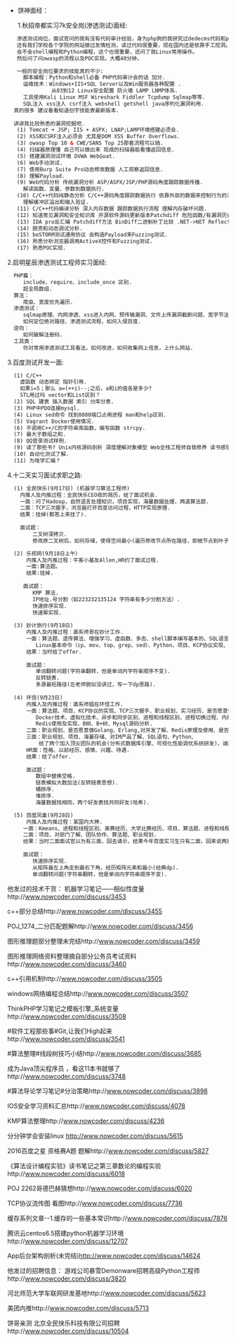 * 饼神面经：

  1.秋招帝都实习7k安全岗(渗透测试)面经:
```html
   渗透测试岗位，面试官问的我有没有代码审计经验，身为php狗的我研究过dedecms代码和phpcms代码.
   还有我们学校各个学院的网站做过友情检测，读过代码很重要，现在国内还是依靠手工挖洞。
   会不会shell编程和Python编程，这个也很重要，还问了我Linux常用操作。
   然后问了问owasp的流程以及POC实现。大概40分钟。

   一般的安全岗位要求的技能真的不少:
     脚本编程：Python和shell必备 PHP代码审计会的话 加分.
     运维技术：Windows+IIS+SQL Server以及Win服务器各种配置 .
              从03到12 Linux安全配置 防火墙 LAMP LNMP体系.
     工具使用Kali Linux MSF Wireshark Fiddler Tcpdump Sqlmap等等.
     SQL注入 xss注入 csrf注入 webshell getshell java序列化漏洞利用.
  真的很多 建议看看知道创宇技能表最新版本.
  
  讲讲我比较熟悉的漏洞挖掘吧.
   (1) Tomcat + JSP; IIS + ASPX; LNAP;LAMP环境搭建必须会.
   (2) XSS和CSRF注入必须会 尤其是DOM XSS Buffer Overflows.
   (3) owasp Top 10 & CWE/SANS Top 25那套流程可以搞.
   (4) 扫描器原理懂 自己可以做出来 现成的扫描器能看懂返回信息.
   (5) 搭建漏洞测试环境 DVWA WebGoat.
   (6) Web手动测试.
   (7) 使用Burp Suite Pro动态修改数据 人工观察返回信息.
   (8) 理解Payload.
   (9) Web代码分析 传统漏洞分析 ASP/ASPX/JSP/PHP源码角度跟踪数据传播.
     解读函数、变量、参数到数据执行.
   (10) C/C++代码纯静态分析 C/C++源码角度跟踪数据执行 依靠外部的数据来控制行为的污染.
     理解缓冲区溢出和输入验证.
   (11) C/C++代码编译分析 深入内存数据 跟踪数据执行流程 理解内存破坏问题.
   (12) 知道常见漏洞和安全知识库 开源软件源码更新版本Patchdiff 危险函数/有漏洞历史的函数.
   (13) IDA pro反汇编 Patchdiff方法 BinDiff二进制补丁比较 .NET->NET Reflector Java -> Java Decompiler.
   (14) 脱壳和动态调试分析.
   (15) beSTORM测试通用协议 会构造Payload来Fuzzing测试.
   (16) 熟悉分析浏览器调用ActiveX控件和Fuzzing测试.
   (17) 熟悉POC实现.
```

 2.启明星辰渗透测试工程师实习面经:
```html
  PHP篇：
     include、require、include_once 区别. 
     超全局数组.
  算法：
     爬虫、宽度优先遍历.
  渗透测试：
     sqlmap原理、内网渗透、xss进入内网、预传输漏洞、文件上传漏洞截断问题、宽字节注入、
     如何定位绝对路径、渗透测试流程，如何入侵百度.
  逆向：
     如何破解注册码.
  工具类：
     你对常用渗透测试工具看法，如何改进，如何收集网上信息，上什么网站.
```

  3.百度测试开发一面:
```html
  (1) C/C++
    虚函数 动态绑定 指针引用.
    如果i=5；那么 a=(++i)--;之后，a和i的值各是多少?
    STL用过吗 vector和List区别？
  (2) SQL 建表 插入数据 索引 分库分表.
  (3) PHP中PDO连接mysql.
  (4) Linux sed命令 找到8080端口占用进程 man和help区别.
  (5) Vagrant Docker使用情况.
  (6) 不调用C++/C的字符串库函数，编写函数 strcpy.
  (7) 最大子数组之和.
  (8) QQ登录测试样例.
  (9) 读了那些书? Unix内核源码剖析 深度理解对象模型 Web全栈工程师自我修养 读书感悟.
  (10) 自动化测试了解.
  (11) 为啥学汇编？
```

  4.十二天实习面试求职之路:
```html
  (1) 全民快乐(9月17日) (机器学习算法工程师)
    内推人及内推过程：全民快乐CEO收的简历，给了面试机会.
    一面：问了Hadoop，自然语言处理知识，项目实现，海量数据处理，两道算法题.
    二面：TCP三次握手，浏览器打开百度访问过程，HTTP实现原理.
    结果：挂掉(都答上来挂了).
    
    面试题：
        二叉树深拷贝.
        修改原二叉树后，如何存储，使得空间最小(遍历修改节点所在路径，即根节点到叶子节点).

  (2) 乐视网(9月18日上午）
      内推人及内推过程：牛客小基友Allen,HR约了面试过程.
      一面:算法题。
      结果:挂掉.
      
     面试题：  
        KMP 算法.
        IP地址.号分割（如223232135124 字符串有多少分割方法）.
        快速排序实现.
        快速幂实现.
      
  (3) 妙计旅行(9月18日)
      内推人及内推过程：直系师哥在妙计工作.
      一面：算法题、遗传算法、增强学习、虚函数、多态、shell脚本编写基本的、SQL语言、
         Linux基本命令（cp、mov、top、grep、sed）、Python、项目、KCP协议实现、libuv、libevent、TCP超时重传.
      结果：当时给了offer.
      
      面试题：
         单词翻转问题(字符串翻转，但是单词内字符串顺序不变).
         反转链表.
         多源最短路径(左老师貌似没讲过，写一下dp思路).
      
  (4) 环信(9月23日)
      内推人及内推过程：直系师姐在环信工作.
      一面：算法题、项目、KCP协议的实现、TCP三次握手、职业规划、实习经历、是否愿意做前端、
         Docker技术、虚拟化技术、异步和同步区别、进程和线程区别、进程切换过程、内存分布、
         Redis使用及实现、B树、B+树、Mysql源码分析.
      二面：职业规划、是否愿意做Golang、Erlang,对并发了解、Redis原理及使用、是否对分布式数据库引擎开发感兴趣.
      三面：职业规划、项目、海量存储、对IM产品了解、SQL语句、Python、
          给了两个加入顶尖团队的机会(分布式数据库引擎、可视化性能调优系统研发)、诚邀我加入环信.
      HR面：性格、以前经历、感情、兴趣、待遇.
      结果：给了offer.
      
      面试题：
         数组中替换空格.
         链表模拟大数加法(反转链表思想).
         桶排序.
         堆排序.
         海量数据找相同，两个好友表找共同好友(哈希).

  (5) 百度凤巢(9月28日)
      内推人及内推过程：某国内大神.
     一面：Kmeans、进程和线程区别、奥赛经历、大学比赛经历、项目、算法题、进程和线程的应用场景、LR分类器、机器学习算法.
     二面：项目、对部门了解、团队协作、算法题、职业规划.
     结果：当时二面面试官以为有三面，回去请示，结果今年百度实习生只有二面，回来说两周之内给通知.
     
     面试题：
        快速排序实现.
        从矩阵最左上角走到最右下角，经历矩阵元素和最小(经典dp).
        单词翻转问题(字符串翻转，但是单词内字符串顺序不变).
```

他发过的技术干货：
机器学习笔记——相似性度量http://www.nowcoder.com/discuss/3453

c++部分总结http://www.nowcoder.com/discuss/3455

POJ_1274_二分匹配题解http://www.nowcoder.com/discuss/3456

图形推理题部分整理未完结http://www.nowcoder.com/discuss/3459

图形推理网络资料整理摘自部分公务员考试资料http://www.nowcoder.com/discuss/3460

c++引用机制http://www.nowcoder.com/discuss/3505

windows网络编程总结http://www.nowcoder.com/discuss/3507

ThinkPHP学习笔记之模板引擎_系统变量http://www.nowcoder.com/discuss/3508

#软件工程那些事#Git,让我们High起来http://www.nowcoder.com/discuss/3541

#算法整理#线段树技巧小结http://www.nowcoder.com/discuss/3685

成为Java顶尖程序员 ，看这11本书就够了http://www.nowcoder.com/discuss/3748

#算法导论学习笔记#分治策略http://www.nowcoder.com/discuss/3898

IOS安全学习资料汇总http://www.nowcoder.com/discuss/4078

KMP算法整理http://www.nowcoder.com/discuss/4236

分分钟学会安装linux http://www.nowcoder.com/discuss/5615

2016百度之星 资格赛A题 题解http://www.nowcoder.com/discuss/5827

《算法设计编程实验》读书笔记之第三章数论的编程实验http://www.nowcoder.com/discuss/6018

POJ 2262哥德巴赫猜想http://www.nowcoder.com/discuss/6020

TCP协议流传图 看图http://www.nowcoder.com/discuss/7736

缓存系列文章--1.缓存的一些基本常识http://www.nowcoder.com/discuss/7876

腾讯云centos6.5搭建python机器学习环境http://www.nowcoder.com/discuss/12707

App后台架构剖析(未完结)http://www.nowcoder.com/discuss/14624


他发过的招聘信息：
游戏公司暴雪Demonware招聘高级Python工程师http://www.nowcoder.com/discuss/3820

河北师范大学车联网研发基地http://www.nowcoder.com/discuss/5623

美团内推http://www.nowcoder.com/discuss/5713

饼哥亲测 北京全民快乐科技有限公司招聘http://www.nowcoder.com/discuss/10504
